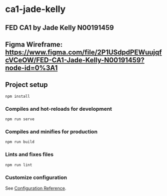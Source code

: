 # ca1-jade-kelly
## FED CA1 by Jade Kelly N00191459
## Figma Wireframe: https://www.figma.com/file/2P1USdpdPEWuujqfcVCeOW/FED-CA1-Jade-Kelly-N00191459?node-id=0%3A1

## Project setup
```
npm install
```

### Compiles and hot-reloads for development
```
npm run serve
```

### Compiles and minifies for production
```
npm run build
```

### Lints and fixes files
```
npm run lint
```

### Customize configuration
See [Configuration Reference](https://cli.vuejs.org/config/).
